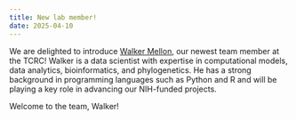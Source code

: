 ```yaml
---
title: New lab member!
date: 2025-04-10
---
```


We are delighted to introduce [Walker Mellon](https://wjmellon.github.io/), our newest team member at the TCRC! Walker is a data scientist with expertise in computational models, data analytics, bioinformatics, and phylogenetics. He has a strong background in programming languages such as Python and R and will be playing a key role in advancing our NIH-funded projects.

Welcome to the team, Walker!




<!--more-->












